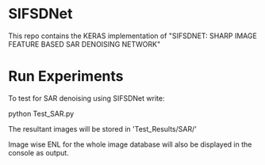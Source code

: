 # SIFSDNet
This repo contains the KERAS implementation of "SIFSDNET: SHARP IMAGE FEATURE BASED SAR DENOISING NETWORK"

# Run Experiments

To test for SAR denoising using SIFSDNet write:

python Test_SAR.py

The resultant images will be stored in 'Test_Results/SAR/'

Image wise ENL for the whole image database will also be displayed in the console as output.
